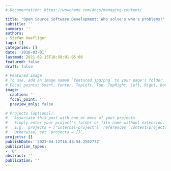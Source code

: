 ```yaml
---
# Documentation: https://wowchemy.com/docs/managing-content/

title: "Open Source Software Development: Who solve's who's problems?"
subtitle: ''
summary: ''
authors:
- Stefan Haefliger
tags: []
categories: []
date: '2016-03-01'
lastmod: 2021-02-15T18:58:01-05:00
featured: false
draft: false

# Featured image
# To use, add an image named `featured.jpg/png` to your page's folder.
# Focal points: Smart, Center, TopLeft, Top, TopRight, Left, Right, BottomLeft, Bottom, BottomRight.
image:
  caption: ''
  focal_point: ''
  preview_only: false

# Projects (optional).
#   Associate this post with one or more of your projects.
#   Simply enter your project's folder or file name without extension.
#   E.g. `projects = ["internal-project"]` references `content/project/deep-learning/index.md`.
#   Otherwise, set `projects = []`.
projects: []
publishDate: '2021-04-12T16:48:54.250277Z'
publication_types:
- '0'
abstract: ''
publication: ''
---
```

